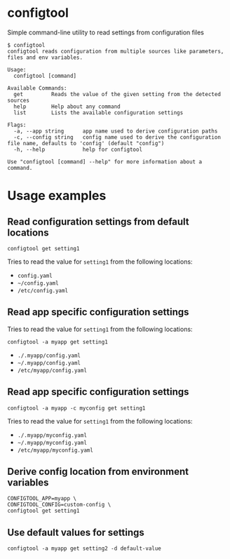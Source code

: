 # configtool
Simple command-line utility to read settings from configuration files

```
$ configtool
configtool reads configuration from multiple sources like parameters, files and env variables.

Usage:
  configtool [command]

Available Commands:
  get         Reads the value of the given setting from the detected sources
  help        Help about any command
  list        Lists the available configuration settings

Flags:
  -a, --app string      app name used to derive configuration paths
  -c, --config string   config name used to derive the configuration file name, defaults to 'config' (default "config")
  -h, --help            help for configtool

Use "configtool [command] --help" for more information about a command.
```

# Usage examples

## Read configuration settings from default locations

```
configtool get setting1
```

Tries to read the value for `setting1` from the following locations:
- `config.yaml`
- `~/config.yaml`
- `/etc/config.yaml`

## Read app specific configuration settings
Tries to read the value for `setting1` from the following locations:

```
configtool -a myapp get setting1
```

- `./.myapp/config.yaml`
- `~/.myapp/config.yaml`
- `/etc/myapp/config.yaml`

## Read app specific configuration settings

```
configtool -a myapp -c myconfig get setting1
```

Tries to read the value for `setting1` from the following locations:
- `./.myapp/myconfig.yaml`
- `~/.myapp/myconfig.yaml`
- `/etc/myapp/myconfig.yaml`


## Derive config location from environment variables 
```
CONFIGTOOL_APP=myapp \
CONFIGTOOL_CONFIG=custom-config \
configtool get setting1
```

## Use default values for settings
```
configtool -a myapp get setting2 -d default-value
```